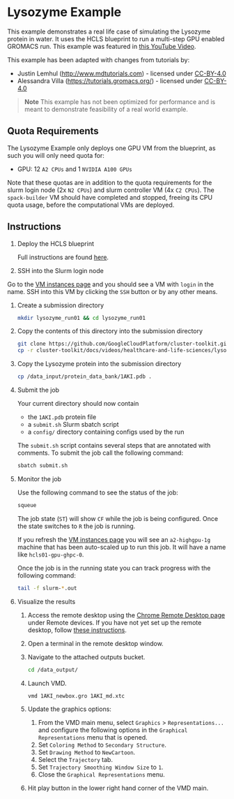 # Lysozyme Example

This example demonstrates a real life case of simulating the Lysozyme protein in
water. It uses the HCLS blueprint to run a multi-step GPU enabled GROMACS run.
This example was featured in
[this YouTube Video](https://youtu.be/kJ-naSow7GQ).

This example has been adapted with changes from tutorials by:

- Justin Lemhul (<http://www.mdtutorials.com>) - licensed under [CC-BY-4.0]
- Alessandra Villa (<https://tutorials.gromacs.org/>) - licensed under [CC-BY-4.0]

[CC-BY-4.0]: https://creativecommons.org/licenses/by/4.0/

> **Note** This example has not been optimized for performance and is meant to
> demonstrate feasibility of a real world example.

## Quota Requirements

The Lysozyme Example only deploys one GPU VM from the blueprint, as such you
will only need quota for:

- GPU: 12 `A2 CPUs` and 1 `NVIDIA A100 GPUs`

Note that these quotas are in addition to the quota requirements for the slurm
login node (2x `N2 CPUs`) and slurm controller VM (4x `C2 CPUs`). The
`spack-builder` VM should have completed and stopped, freeing its CPU quota
usage, before the computational VMs are deployed.

## Instructions

1. Deploy the HCLS blueprint

   Full instructions are found [here](../README.md#deployment-instructions).

1. SSH into the Slurm login node

Go to the
[VM instances page](https://console.cloud.google.com/compute/instances) and you
should see a VM with `login` in the name. SSH into this VM by clicking the `SSH`
button or by any other means.

1. Create a submission directory

   ```bash
   mkdir lysozyme_run01 && cd lysozyme_run01
   ```

1. Copy the contents of this directory into the submission directory

   ```bash
   git clone https://github.com/GoogleCloudPlatform/cluster-toolkit.git
   cp -r cluster-toolkit/docs/videos/healthcare-and-life-sciences/lysozyme-example/* .
   ```

1. Copy the Lysozyme protein into the submission directory

   ```bash
   cp /data_input/protein_data_bank/1AKI.pdb .
   ```

1. Submit the job

   Your current directory should now contain

   - the `1AKI.pdb` protein file
   - a `submit.sh` Slurm sbatch script
   - a `config/` directory containing configs used by the run

   The `submit.sh` script contains several steps that are annotated with
   comments. To submit the job call the following command:

   ```bash
   sbatch submit.sh
   ```

1. Monitor the job

   Use the following command to see the status of the job:

   ```bash
   squeue
   ```

   The job state (`ST`) will show `CF` while the job is being configured. Once
   the state switches to `R` the job is running.

   If you refresh the
   [VM instances page](https://console.cloud.google.com/compute/instances) you
   will see an `a2-highgpu-1g` machine that has been auto-scaled up to run this
   job. It will have a name like `hcls01-gpu-ghpc-0`.

   Once the job is in the running state you can track progress with the
   following command:

   ```bash
   tail -f slurm-*.out
   ```

1. Visualize the results

   1. Access the remote desktop using the
      [Chrome Remote Desktop page](https://remotedesktop.google.com/access)
      under Remote devices. If you have not yet set up the remote desktop,
      follow
      [these instructions](../../../../community/modules/remote-desktop/chrome-remote-desktop/README.md#setting-up-the-remote-desktop).
   1. Open a terminal in the remote desktop window.
   1. Navigate to the attached outputs bucket.

      ```bash
      cd /data_output/
      ```

   1. Launch VMD.

      ```bash
      vmd 1AKI_newbox.gro 1AKI_md.xtc
      ```

   1. Update the graphics options:
      1. From the VMD main menu, select `Graphics` > `Representations...` and
         configure the following options in the `Graphical Representations` menu
         that is opened.
      1. Set `Coloring Method` to `Secondary Structure`.
      1. Set `Drawing Method` to `NewCartoon`.
      1. Select the `Trajectory` tab.
      1. Set `Trajectory Smoothing Window Size` to `1`.
      1. Close the `Graphical Representations` menu.
   1. Hit play button in the lower right hand corner of the VMD main.
